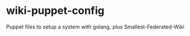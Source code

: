 wiki-puppet-config
==================

Puppet files to setup a system with golang, plus Smallest-Federated-Wiki